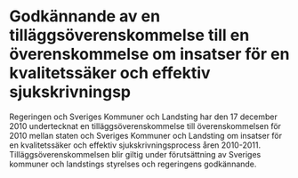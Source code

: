 # Godkännande av en tilläggsöverenskommelse till en överenskommelse om insatser för en kvalitetssäker och effektiv sjukskrivningsp

Regeringen och Sveriges Kommuner och Landsting har den 17 december 2010 undertecknat en tilläggsöverenskommelse till överenskommelsen för 2010 mellan staten och Sveriges Kommuner och Landsting om insatser för en kvalitetssäker och effektiv sjukskrivningsprocess åren 2010-2011. Tilläggsöverenskommelsen blir giltig under förutsättning av Sveriges kommuner och landstings styrelses och regeringens godkännande.
